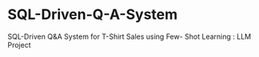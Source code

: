 # SQL-Driven-Q-A-System
SQL-Driven Q&amp;A System for T-Shirt Sales using Few- Shot Learning : LLM Project

